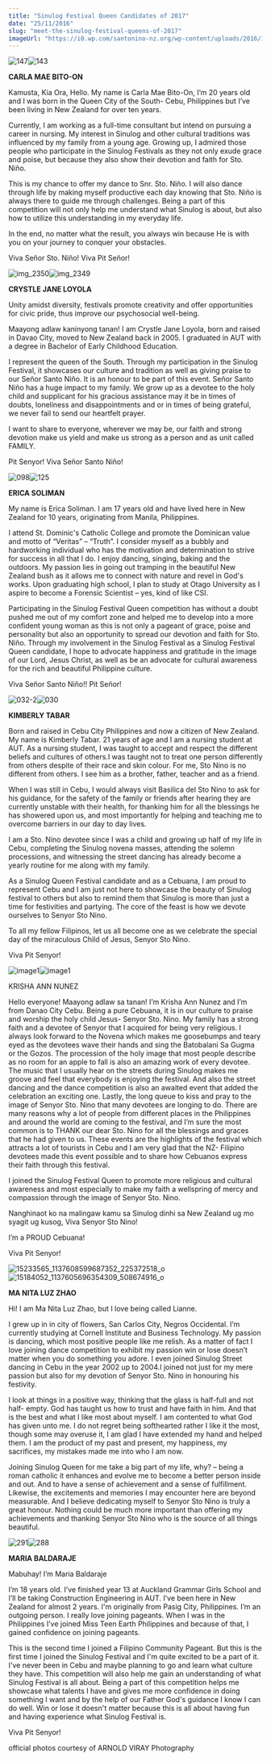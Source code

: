 ```yaml
---
title: "Sinulog Festival Queen Candidates of 2017"
date: "25/11/2016"
slug: "meet-the-sinulog-festival-queens-of-2017"
imageUrl: "https://i0.wp.com/santonino-nz.org/wp-content/uploads/2016/11/147-683x1024.jpg?resize=300%2C450"
---
```


![147](assets\images\147-683x1024.jpg)![143](assets\images\143-683x1024.jpg)

**CARLA MAE BITO-ON**

Kamusta, Kia Ora, Hello. My name is Carla Mae Bito-On, I’m 20 years old and I was born in the Queen City of the South- Cebu, Philippines but I’ve been living in New Zealand for over ten years.

Currently, I am working as a full-time consultant but intend on pursuing a career in nursing. My interest in Sinulog and other cultural traditions was influenced by my family from a young age. Growing up, I admired those people who participate in the Sinulog Festivals as they not only exude grace and poise, but because they also show their devotion and faith for Sto. Niño.

This is my chance to offer my dance to Snr. Sto. Niño. I will also dance through life by making myself productive each day knowing that Sto. Niño is always there to guide me through challenges. Being a part of this competition will not only help me understand what Sinulog is about, but also how to utilize this understanding in my everyday life.

In the end, no matter what the result, you always win because He is with you on your journey to conquer your obstacles.

Viva Señor Sto. Niño! Viva Pit Señor!

![img_2350](assets\images\IMG_2350.jpg)![img_2349](assets\images\IMG_2349.jpg)

**CRYSTLE JANE LOYOLA**

Unity amidst diversity, festivals promote creativity and offer opportunities for civic pride, thus improve our psychosocial well-being.

Maayong adlaw kaninyong tanan! I am Crystle Jane Loyola, born and raised in Davao City, moved to New Zealand back in 2005. I graduated in AUT with a degree in Bachelor of Early Childhood Education.

I represent the queen of the South. Through my participation in the Sinulog Festival, it showcases our culture and tradition as well as giving praise to our Señor Santo Niño. It is an honour to be part of this event. Señor Santo Niño has a huge impact to my family. We grow up as a devotee to the holy child and supplicant for his gracious assistance may it be in times of doubts, loneliness and disappointments and or in times of being grateful, we never fail to send our heartfelt prayer.

I want to share to everyone, wherever we may be, our faith and strong devotion make us yield and make us strong as a person and as unit called FAMILY.

Pit Senyor! Viva Señor Santo Niño!

![098](assets\images\098-683x1024.jpg)![125](assets\images\125-683x1024.jpg)

**ERICA SOLIMAN**

My name is Erica Soliman. I am 17 years old and have lived here in New Zealand for 10 years, originating from Manila, Philippines.

I attend St. Dominic's Catholic College and promote the Dominican value and motto of “Veritas” – “Truth”. I consider myself as a bubbly and hardworking individual who has the motivation and determination to strive for success in all that I do. I enjoy dancing, singing, baking and the outdoors. My passion lies in going out tramping in the beautiful New Zealand bush as it allows me to connect with nature and revel in God's works. Upon graduating high school, I plan to study at Otago University as I aspire to become a Forensic Scientist – yes, kind of like CSI.

Participating in the Sinulog Festival Queen competition has without a doubt pushed me out of my comfort zone and helped me to develop into a more confident young woman as this is not only a pageant of grace, poise and personality but also an opportunity to spread our devotion and faith for Sto. Niño. Through my involvement in the Sinulog Festival as a Sinulog Festival Queen candidate, I hope to advocate happiness and gratitude in the image of our Lord, Jesus Christ, as well as be an advocate for cultural awareness for the rich and beautiful Philippine culture.

Viva Señor Santo Niño!! Pit Señor!

![032-2](assets\images\032-2-683x1024.jpg)![030](assets\images\030-683x1024.jpg)

**KIMBERLY TABAR**

Born and raised in Cebu City Philippines and now a citizen of New Zealand. My name is Kimberly Tabar. 21 years of age and I am a nursing student at AUT. As a nursing student, I was taught to accept and respect the different beliefs and cultures of others.I was taught not to treat one person differently from others despite of their race and skin colour. For me, Sto Nino is no different from others. I see him as a brother, father, teacher and as a friend.

When I was still in Cebu, I would always visit Basilica del Sto Nino to ask for his guidance, for the safety of the family or friends after hearing they are currently unstable with their health, for thanking him for all the blessings he has showered upon us, and most importantly for helping and teaching me to overcome barriers in our day to day lives.

I am a Sto. Nino devotee since I was a child and growing up half of my life in Cebu, completing the Sinulog novena masses, attending the solemn processions, and witnessing the street dancing has already become a yearly routine for me along with my family.

As a Sinulog Queen Festival candidate and as a Cebuana, I am proud to represent Cebu and I am just not here to showcase the beauty of Sinulog festival to others but also to remind them that Sinulog is more than just a time for festivities and partying. The core of the feast is how we devote ourselves to Senyor Sto Nino.

To all my fellow Filipinos, let us all become one as we celebrate the special day of the miraculous Child of Jesus, Senyor Sto Nino.

Viva Pit Senyor!

![image1](assets\images\image1.jpg)![image1](assets\images\image1-1.jpg)

KRISHA ANN NUNEZ

Hello everyone! Maayong adlaw sa tanan! I’m Krisha Ann Nunez and I’m from Danao City Cebu. Being a pure Cebuana, it is in our culture to praise and worship the holy child Jesus- Senyor Sto. Nino. My family has a strong faith and a devotee of Senyor that I acquired for being very religious. I always look forward to the Novena which makes me goosebumps and teary eyed as the devotees wave their hands and sing the Batobalani Sa Gugma or the Gozos. The procession of the holy image that most people describe as no room for an apple to fall is also an amazing work of every devotee. The music that I usually hear on the streets during Sinulog makes me groove and feel that everybody is enjoying the festival. And also the street dancing and the dance competition is also an awaited event that added the celebration an exciting one. Lastly, the long queue to kiss and pray to the image of Senyor Sto. Nino that many devotees are longing to do. There are many reasons why a lot of people from different places in the Philippines and around the world are coming to the festival, and I’m sure the most common is to THANK our dear Sto. Nino for all the blessings and graces that he had given to us. These events are the highlights of the festival which attracts a lot of tourists in Cebu and I am very glad that the NZ- Filipino devotees made this event possible and to share how Cebuanos express their faith through this festival.

I joined the Sinulog Festival Queen to promote more religious and cultural awareness and most especially to make my faith a wellspring of mercy and compassion through the image of Senyor Sto. Nino.

Nanghinaot ko na malingaw kamu sa Sinulog dinhi sa New Zealand ug mo syagit ug kusog, Viva Senyor Sto Nino!

I’m a PROUD Cebuana!

Viva Pit Senyor!

![15233565_1137608599687352_225372518_o](assets\images\15233565_1137608599687352_225372518_o-640x1024.jpg)![15184052_1137605696354309_508674916_o](assets\images\15184052_1137605696354309_508674916_o-624x1024.jpg)

**MA NITA LUZ ZHAO**

Hi! I am Ma Nita Luz Zhao, but I love being called Lianne.

I grew up in in city of flowers, San Carlos City, Negros Occidental. I’m currently studying at Cornell Institute and Business Technology. My passion is dancing, which most positive people like me relish. As a matter of fact I love joining dance competition to exhibit my passion win or lose doesn’t matter when you do something you adore. I even joined Sinulog Street dancing in Cebu in the year 2002 up to 2004.I joined not just for my mere passion but also for my devotion of Senyor Sto. Nino in honouring his festivity.

I look at things in a positive way, thinking that the glass is half-full and not half- empty. God has taught us how to trust and have faith in him. And that is the best and what I like most about myself. I am contented to what God has given unto me. I do not regret being softhearted rather I like it the most, though some may overuse it, I am glad I have extended my hand and helped them. I am the product of my past and present, my happiness, my sacrifices, my mistakes made me into who I am now.

Joining Sinulog Queen for me take a big part of my life, why? – being a roman catholic it enhances and evolve me to become a better person inside and out. And to have a sense of achievement and a sense of fulfillment. Likewise, the excitements and memories I may encounter here are beyond measurable. And I believe dedicating myself to Senyor Sto Nino is truly a great honour. Nothing could be much more important than offering my achievements and thanking Senyor Sto Nino who is the source of all things beautiful.

![291](assets\images\291-683x1024.jpg)![288](assets\images\288-683x1024.jpg)

**MARIA BALDARAJE**

Mabuhay! I’m Maria Baldaraje

I’m 18 years old. I’ve finished year 13 at Auckland Grammar Girls School and I’ll be taking Construction Engineering in AUT. I’ve been here in New Zealand for almost 2 years. I'm originally from Pasig City, Philippines. I’m an outgoing person. I really love joining pageants. When I was in the Philippines I’ve joined Miss Teen Earth Philippines and because of that, I gained confidence on joining pageants.

This is the second time I joined a Filipino Community Pageant. But this is the first time I joined the Sinulog Festival and I'm quite excited to be a part of it. I've never been in Cebu and maybe planning to go and learn what culture they have. This competition will also help me gain an understanding of what Sinulog Festival is all about. Being a part of this competition helps me showcase what talents I have and gives me more confidence in doing something I want and by the help of our Father God's guidance I know I can do well. Win or lose it doesn't matter because this is all about having fun and having experience what Sinulog Festival is.

Viva Pit Senyor!

official photos courtesy of ARNOLD VIRAY Photography